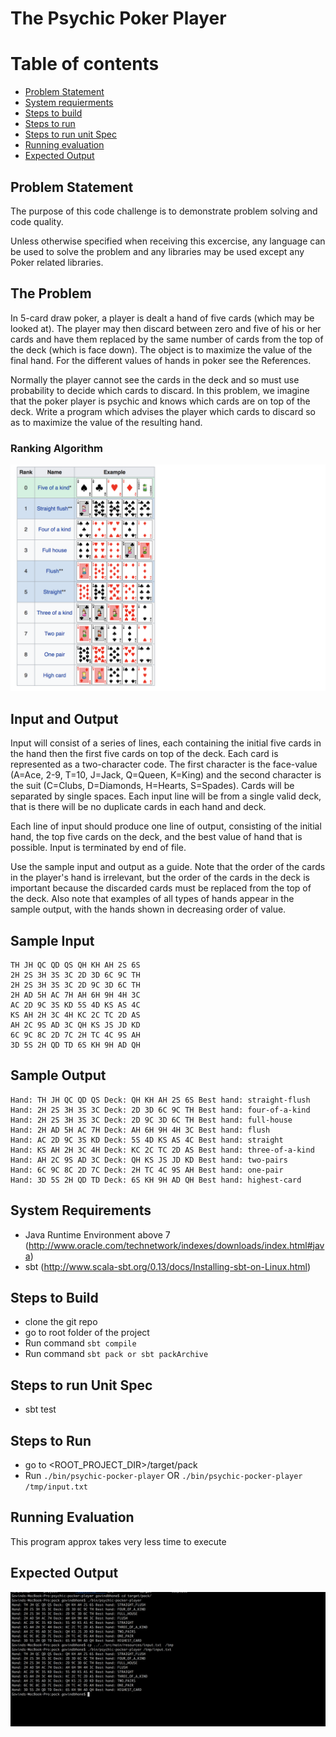 # The Psychic Poker Player 

Table of contents
=================

  * [Problem Statement ](#problem-statement)
  * [System requierments](#system-requierments)
  * [Steps to build](#steps-to-build)
  * [Steps to run](#steps-to-run)
  * [Steps to run unit Spec](#steps-to-run-unit-spec)
  * [Running evaluation](#running-evaluation)
  * [Expected Output](#expected-output)
  


## Problem Statement 

The purpose of this code challenge is to demonstrate problem solving and code quality.  

Unless otherwise specified when receiving this excercise, 
any language can be used to solve the problem and any libraries may be used except any Poker related libraries.  

The Problem
-----------
In 5-card draw poker, a player is dealt a hand of five cards (which may be looked at). 
The player may then discard between zero and five of his or her cards 
and have them replaced by the same number of cards from the top of the deck (which is face down). 
The object is to maximize the value of the final hand. For the different values of hands in poker see the References.

Normally the player cannot see the cards in the deck and so must use probability to decide which cards to discard. 
In this problem, we imagine that the poker player is psychic and knows which cards are on top of the deck. 
Write a program which advises the player which cards to discard so as to maximize the value of the resulting hand.

### Ranking Algorithm
![Result2](result1.png)


Input and Output
----------------
Input will consist of a series of lines, each containing the initial five cards in the hand then the first five cards on top of the deck. Each card is represented as a two-character code. The first character is the face-value (A=Ace, 2-9, T=10, J=Jack, Q=Queen, K=King) and the second character is the suit (C=Clubs, D=Diamonds, H=Hearts, S=Spades). Cards will be separated by single spaces. Each input line will be from a single valid deck, that is there will be no duplicate cards in each hand and deck.

Each line of input should produce one line of output, consisting of the initial hand, the top five cards on the deck, 
and the best value of hand that is possible. Input is terminated by end of file.

Use the sample input and output as a guide. Note that the order of the cards in the player's hand is irrelevant, 
but the order of the cards in the deck is important because the discarded cards must be replaced from the top of the deck. 
Also note that examples of all types of hands appear in the sample output, with the hands shown in decreasing order of value.

Sample Input
------------
```
TH JH QC QD QS QH KH AH 2S 6S  
2H 2S 3H 3S 3C 2D 3D 6C 9C TH  
2H 2S 3H 3S 3C 2D 9C 3D 6C TH  
2H AD 5H AC 7H AH 6H 9H 4H 3C  
AC 2D 9C 3S KD 5S 4D KS AS 4C  
KS AH 2H 3C 4H KC 2C TC 2D AS  
AH 2C 9S AD 3C QH KS JS JD KD  
6C 9C 8C 2D 7C 2H TC 4C 9S AH  
3D 5S 2H QD TD 6S KH 9H AD QH  
```


Sample Output
-------------
```
Hand: TH JH QC QD QS Deck: QH KH AH 2S 6S Best hand: straight-flush  
Hand: 2H 2S 3H 3S 3C Deck: 2D 3D 6C 9C TH Best hand: four-of-a-kind  
Hand: 2H 2S 3H 3S 3C Deck: 2D 9C 3D 6C TH Best hand: full-house  
Hand: 2H AD 5H AC 7H Deck: AH 6H 9H 4H 3C Best hand: flush  
Hand: AC 2D 9C 3S KD Deck: 5S 4D KS AS 4C Best hand: straight  
Hand: KS AH 2H 3C 4H Deck: KC 2C TC 2D AS Best hand: three-of-a-kind  
Hand: AH 2C 9S AD 3C Deck: QH KS JS JD KD Best hand: two-pairs  
Hand: 6C 9C 8C 2D 7C Deck: 2H TC 4C 9S AH Best hand: one-pair  
Hand: 3D 5S 2H QD TD Deck: 6S KH 9H AD QH Best hand: highest-card  
```
## System Requirements 
 * Java Runtime Environment above 7 (http://www.oracle.com/technetwork/indexes/downloads/index.html#java)
 * sbt (http://www.scala-sbt.org/0.13/docs/Installing-sbt-on-Linux.html)

## Steps to Build 
 * clone the git repo 
 * go to root folder of the project 
 * Run command `sbt compile`
 * Run command `sbt pack or sbt packArchive`

## Steps to run Unit Spec
 * sbt test

## Steps to Run 
 * go to <ROOT_PROJECT_DIR>/target/pack
 * Run `./bin/psychic-pocker-player` OR `./bin/psychic-pocker-player /tmp/input.txt`
 
## Running Evaluation 
This program approx takes very less time to execute

## Expected Output 
![Result](result.png)
